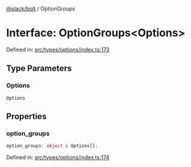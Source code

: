[@slack/bolt](../index.md) / OptionGroups

# Interface: OptionGroups\<Options\>

Defined in: [src/types/options/index.ts:173](https://github.com/slackapi/bolt-js/blob/main/src/types/options/index.ts#L173)

## Type Parameters

### Options

`Options`

## Properties

### option\_groups

```ts
option_groups: object & Options[];
```

Defined in: [src/types/options/index.ts:174](https://github.com/slackapi/bolt-js/blob/main/src/types/options/index.ts#L174)
